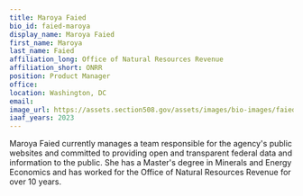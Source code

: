 ```yaml
---
title: Maroya Faied
bio_id: faied-maroya
display_name: Maroya Faied
first_name: Maroya
last_name: Faied
affiliation_long: Office of Natural Resources Revenue
affiliation_short: ONRR
position: Product Manager
office: 
location: Washington, DC
email: 
image_url: https://assets.section508.gov/assets/images/bio-images/faied-maroya.jpg
iaaf_years: 2023
---
```

Maroya Faied currently manages a team responsible for the agency's public websites and committed to providing open and transparent federal data and information to the public. She has a Master's degree in Minerals and Energy Economics and has worked for the Office of Natural Resources Revenue for over 10 years. 